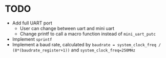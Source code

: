 # TODO

- Add full UART port
	- User can change between uart and mini uart
	- Change printf to call a macro function instead of `mini_uart_putc`
- Implement `sprintf`
- Implement a baud rate, calculated by `baudrate = system_clock_freq / (8*(baudrate_register+1))` and `system_clock_freq=250MHz`

